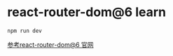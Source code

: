 # react-router-dom@6  learn
```
npm run dev
```

[参考react-router-dom@6 官网](https://reactrouter.com/en/main/start/tutorial)